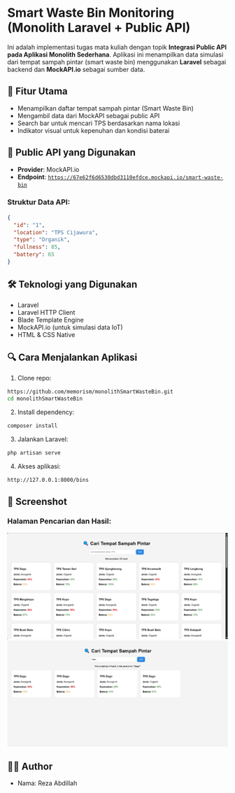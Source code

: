 # Smart Waste Bin Monitoring (Monolith Laravel + Public API)

Ini adalah implementasi tugas mata kuliah dengan topik **Integrasi Public API pada Aplikasi Monolith Sederhana**. Aplikasi ini menampilkan data simulasi dari tempat sampah pintar (smart waste bin) menggunakan **Laravel** sebagai backend dan **MockAPI.io** sebagai sumber data.

## 📌 Fitur Utama

- Menampilkan daftar tempat sampah pintar (Smart Waste Bin)
- Mengambil data dari MockAPI sebagai public API
- Search bar untuk mencari TPS berdasarkan nama lokasi
- Indikator visual untuk kepenuhan dan kondisi baterai

## 📡 Public API yang Digunakan

- **Provider**: MockAPI.io
- **Endpoint**: [`https://67e62f6d6530dbd3110efdce.mockapi.io/smart-waste-bin`](https://67e62f6d6530dbd3110efdce.mockapi.io/smart-waste-bin)

### Struktur Data API:
```json
{
  "id": "1",
  "location": "TPS Cijawura",
  "type": "Organik",
  "fullness": 85,
  "battery": 65
}
```

## 🛠️ Teknologi yang Digunakan

- Laravel 
- Laravel HTTP Client
- Blade Template Engine
- MockAPI.io (untuk simulasi data IoT)
- HTML & CSS Native

## 🔍 Cara Menjalankan Aplikasi

1. Clone repo:
```bash
https://github.com/memorism/monolithSmartWasteBin.git
cd monolithSmartWasteBin
```

2. Install dependency:
```bash
composer install
```

3. Jalankan Laravel:
```bash
php artisan serve
```

4. Akses aplikasi:
```
http://127.0.0.1:8000/bins
```

## 📸 Screenshot

### Halaman Pencarian dan Hasil:
![Preview Smart Waste Bin](public/web.png)
![Preview Search Smart Waste Bin](public/web2.jpeg)

## 🙋‍♀️ Author

- Nama: Reza Abdillah
